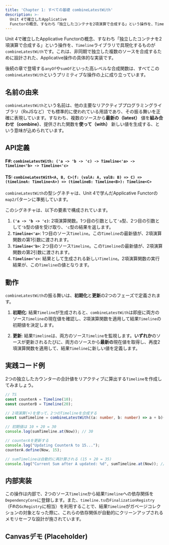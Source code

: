 ```yaml
---
title: 'Chapter 1: すべての基礎 combineLatestWith'
description: >-
  Unit 4で確立したApplicative
  Functorの概念、すなわち「独立したコンテナを2項演算で合成する」という操作を、Timelineライブラリで具現化するものがcombineLatestWithです。これは、非同期で独立した複数のソースを合成するために設計された、Applicative操作の具体的な実装です。
---
```

Unit 4で確立したApplicative Functorの概念、すなわち「独立したコンテナを2項演算で合成する」という操作を、`Timeline`ライブラリで具現化するものが`combineLatestWith`です。これは、非同期で独立した複数のソースを合成するために設計された、Applicative操作の具体的な実装です。

後続の章で登場する`anyOf`や`sumOf`といった高レベルな合成関数は、すべてこの`combineLatestWith`というプリミティブな操作の上に成り立っています。

## 名前の由来

`combineLatestWith`という名前は、他の主要なリアクティブプログラミングライブラリ（RxJSなど）でも標準的に使われている用語であり、その振る舞いを正確に表現しています。すなわち、複数のソースから**最新の（latest）** 値を**組み合わせ（combine）**、提供された関数を**使って（with）** 新しい値を生成する、という意味が込められています。

## API定義

#### F\#: `combineLatestWith: ('a -> 'b -> 'c) -> Timeline<'a> -> Timeline<'b> -> Timeline<'c>`

#### TS: `combineLatestWith<A, B, C>(f: (valA: A, valB: B) => C) => (timelineA: Timeline<A>) => (timelineB: Timeline<B>): Timeline<C>`

`combineLatestWith`の型シグネチャは、Unit 4で学んだApplicative Functorの`map2`パターンに準拠しています。

このシグネチャは、以下の要素で構成されています。

1.  **`('a -> 'b -> 'c)`**: 2項演算関数。1つ目の引数として`'a`型、2つ目の引数として`'b`型の値を受け取り、`'c`型の結果を返します。
2.  **`Timeline<'a>`**: 1つ目のソース`Timeline`。この`Timeline`の最新値が、2項演算関数の第1引数に渡されます。
3.  **`Timeline<'b>`**: 2つ目のソース`Timeline`。この`Timeline`の最新値が、2項演算関数の第2引数に渡されます。
4.  **`Timeline<'c>`**: 結果として生成される新しい`Timeline`。2項演算関数の実行結果が、この`Timeline`の値となります。

## 動作

`combineLatestWith`の振る舞いは、**初期化**と**更新**の2つのフェーズで定義されます。

1.  **初期化**: 結果`Timeline`が生成されると、`combineLatestWith`は即座に両方のソース`Timeline`の現在値を確認し、2項演算関数を適用して結果`Timeline`の初期値を決定します。

2.  **更新**: 結果`Timeline`は、両方のソース`Timeline`を監視します。**いずれか**のソースが更新されるたびに、両方のソースから**最新の**現在値を取得し、再度2項演算関数を適用して、結果`Timeline`に新しい値を定義します。

## 実践コード例

2つの独立したカウンターの合計値をリアクティブに算出する`Timeline`を作成してみましょう。

```typescript
// TS
const counterA = Timeline(10);
const counterB = Timeline(20);

// 2項演算(+)を使って、2つのTimelineを合成する
const sumTimeline = combineLatestWith((a: number, b: number) => a + b)(counterA)(counterB);

// 初期値は 10 + 20 = 30
console.log(sumTimeline.at(Now)); // 30

// counterAを更新する
console.log("Updating CounterA to 15...");
counterA.define(Now, 15);

// sumTimelineは自動的に再計算される (15 + 20 = 35)
console.log("Current Sum after A updated: %d", sumTimeline.at(Now)); // 35
```

## 内部実装

この操作は内部で、2つのソース`Timeline`から結果`Timeline`への依存関係を`DependencyCore`に登録します。また、`timeline.ts`の`FinalizationRegistry`（F\#の`GcRegistry`に相当）を利用することで、結果`Timeline`がガベージコレクションの対象となった際に、これらの依存関係が自動的にクリーンアップされるメモリセーフな設計が施されています。

## Canvasデモ (Placeholder)
